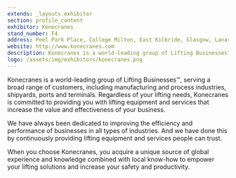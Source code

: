 ```yaml
---
extends: _layouts.exhibitor
section: profile_content
exhibitor: Konecranes
stand_number: F4
address: Peel Park Place, College Milton, East Kilbride, Glasgow, Lanarkshire, G74 5LR
website: http://www.konecranes.com
description: Konecranes is a world-leading group of Lifting Businesses™, serving a broad range of customers, including manufacturing and process industries, shipyards, ports and terminals. Regardless of your lifting needs, Konecranes is committed to providing you with lifting equipment and services that increase the value and effectiveness of your business.
logo: /assets/img/exhibitors/konecranes.png
---
```


Konecranes is a world-leading group of Lifting Businesses™, serving a broad range of customers, including manufacturing and process industries, shipyards, ports and terminals. Regardless of your lifting needs, Konecranes is committed to providing you with lifting equipment and services that increase the value and effectiveness of your business.

We have always been dedicated to improving the efficiency and performance of businesses in all types of industries. And we have done this by continuously providing lifting equipment and services people can trust.

When you choose Konecranes, you acquire a unique source of global experience and knowledge combined with local know-how to empower your lifting solutions and increase your safety and productivity.
